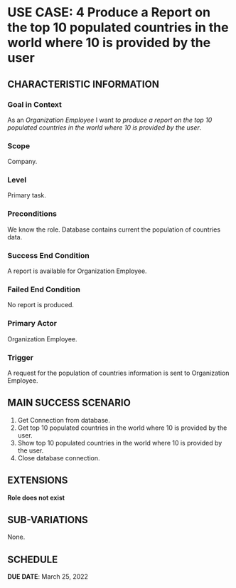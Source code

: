 # USE CASE: 4 Produce a Report on the top 10 populated countries in the world where 10 is provided by the user

## CHARACTERISTIC INFORMATION

### Goal in Context

As an *Organization Employee* I want *to produce a report on the top 10 populated countries in the world where 10 is provided by the user*.

### Scope

Company.

### Level

Primary task.

### Preconditions

We know the role.  Database contains current the population of countries data.

### Success End Condition

A report is available for Organization Employee.

### Failed End Condition

No report is produced.

### Primary Actor

Organization Employee.

### Trigger

A request for the population of countries information is sent to Organization Employee.

## MAIN SUCCESS SCENARIO

1. Get Connection from database.
2. Get top 10 populated countries in the world where 10 is provided by the user.
3. Show top 10 populated countries in the world where 10 is provided by the user.
4. Close database connection.

## EXTENSIONS

**Role does not exist**

## SUB-VARIATIONS

None.

## SCHEDULE

**DUE DATE**: March 25, 2022
